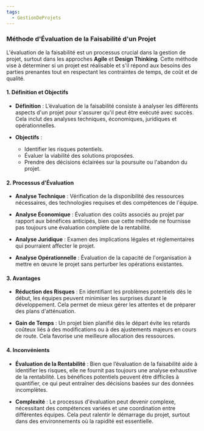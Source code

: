 ```yaml
---
tags:
  - GestionDeProjets
---
```

### Méthode d'Évaluation de la Faisabilité d'un Projet

L'évaluation de la faisabilité est un processus crucial dans la gestion de projet, surtout dans les approches **Agile** et **Design Thinking**. Cette méthode vise à déterminer si un projet est réalisable et s'il répond aux besoins des parties prenantes tout en respectant les contraintes de temps, de coût et de qualité.

#### 1. **Définition et Objectifs**

- **Définition** : L’évaluation de la faisabilité consiste à analyser les différents aspects d'un projet pour s'assurer qu'il peut être exécuté avec succès. Cela inclut des analyses techniques, économiques, juridiques et opérationnelles.
  
- **Objectifs** :
  - Identifier les risques potentiels.
  - Évaluer la viabilité des solutions proposées.
  - Prendre des décisions éclairées sur la poursuite ou l'abandon du projet.

#### 2. **Processus d'Évaluation**

- **Analyse Technique** : Vérification de la disponibilité des ressources nécessaires, des technologies requises et des compétences de l'équipe.
  
- **Analyse Économique** : Évaluation des coûts associés au projet par rapport aux bénéfices anticipés, bien que cette méthode ne fournisse pas toujours une évaluation complète de la rentabilité.

- **Analyse Juridique** : Examen des implications légales et réglementaires qui pourraient affecter le projet.

- **Analyse Opérationnelle** : Évaluation de la capacité de l'organisation à mettre en œuvre le projet sans perturber les opérations existantes.

#### 3. **Avantages**

- **Réduction des Risques** : En identifiant les problèmes potentiels dès le début, les équipes peuvent minimiser les surprises durant le développement. Cela permet de mieux gérer les attentes et de préparer des plans d'atténuation.

- **Gain de Temps** : Un projet bien planifié dès le départ évite les retards coûteux liés à des modifications ou à des ajustements majeurs en cours de route. Cela favorise une meilleure allocation des ressources.

#### 4. **Inconvénients**

- **Évaluation de la Rentabilité** : Bien que l’évaluation de la faisabilité aide à identifier les risques, elle ne fournit pas toujours une analyse exhaustive de la rentabilité. Les bénéfices potentiels peuvent être difficiles à quantifier, ce qui peut entraîner des décisions basées sur des données incomplètes.

- **Complexité** : Le processus d'évaluation peut devenir complexe, nécessitant des compétences variées et une coordination entre différentes équipes. Cela peut ralentir le démarrage du projet, surtout dans des environnements où la rapidité est essentielle.